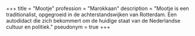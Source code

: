 +++
title       = "Mootje"
profession  = "Marokkaan"
description = "Mootje is een traditionalist, opgegroeid in de achterstandswijken van Rotterdam. Een autodidact die zich bekommert om de huidige staat van de Nederlandse cultuur en politiek."
pseudonym   = true
+++
